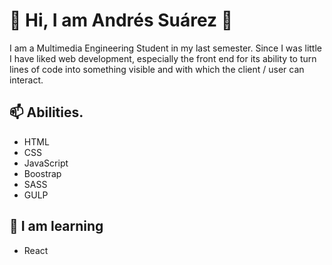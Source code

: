# 👋 Hi, I am Andrés Suárez 👋
I am a Multimedia Engineering Student in my last semester.
Since I was little I have liked web development, especially the front end for its ability to turn lines of code into something visible and with which the client / user can interact. 

## 📫  Abilities. 
- HTML
- CSS
- JavaScript
- Boostrap
- SASS
- GULP

## 🔭 I am learning
- React
